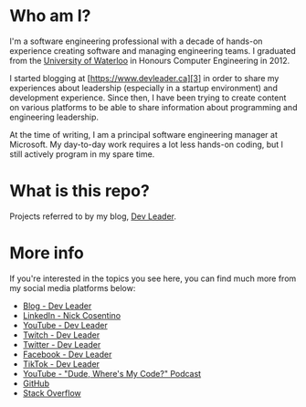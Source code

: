 # Who am I?
I'm a software engineering professional with a decade of hands-on experience creating software and managing engineering teams. I graduated from the [University of Waterloo][2] in Honours Computer Engineering in 2012.

I started blogging at [https://www.devleader.ca][3] in order to share my experiences about leadership (especially in a startup environment) and development experience. Since then, I have been trying to create content on various platforms to be able to share information about programming and engineering leadership.

At the time of writing, I am a principal software engineering manager at Microsoft. My day-to-day work requires a lot less hands-on coding, but I still actively program in my spare time.

# What is this repo?
Projects referred to by my blog, [Dev Leader][3]. 

# More info
If you're interested in the topics you see here, you can find much more from my social media platforms below:

 - [Blog - Dev Leader][3]
 - [LinkedIn - Nick Cosentino][4]
 - [YouTube - Dev Leader][5]
 - [Twitch - Dev Leader][6]
 - [Twitter - Dev Leader][7]
 - [Facebook - Dev Leader][8]
 - [TikTok - Dev Leader][9]
 - [YouTube - "Dude, Where's My Code?" Podcast][10]
 - [GitHub][11]
 - [Stack Overflow][12]

  [2]: http://uwaterloo.ca
  [3]: https://www.devleader.ca
  [4]: https://www.linkedin.com/in/nickcosentino/
  [5]: https://www.youtube.com/@DevLeader
  [6]: https://www.twitch.tv/devleaderca
  [7]: https://twitter.com/DevLeaderCa
  [8]: https://www.facebook.com/DevLeaderCa
  [9]: https://www.tiktok.com/@devleader
  [10]: https://www.youtube.com/@dudewheresmycode
  [11]: https://github.com/ncosentino/
  [12]: https://stackoverflow.com/users/2704424
